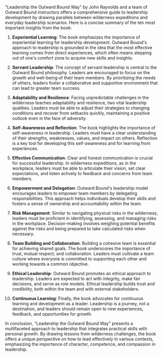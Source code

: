 "Leadership the Outward Bound Way" by John Raynolds and a team of Outward Bound instructors offers a comprehensive guide to leadership development by drawing parallels between wilderness expeditions and everyday leadership scenarios. Here is a concise summary of the ten most important insights from the book:

1. **Experiential Learning**: The book emphasizes the importance of experiential learning for leadership development. Outward Bound's approach to leadership is grounded in the idea that the most effective learning comes from direct experiences, which often means stepping out of one's comfort zone to acquire new skills and insights.

2. **Servant Leadership**: The concept of servant leadership is central to the Outward Bound philosophy. Leaders are encouraged to focus on the growth and well-being of their team members. By prioritizing the needs of others, leaders foster a collaborative and supportive environment that can lead to greater team success.

3. **Adaptability and Resilience**: Facing unpredictable challenges in the wilderness teaches adaptability and resilience, two vital leadership qualities. Leaders must be able to adjust their strategies to changing conditions and recover from setbacks quickly, maintaining a positive outlook even in the face of adversity.

4. **Self-Awareness and Reflection**: The book highlights the importance of self-awareness in leadership. Leaders must have a clear understanding of their strengths, weaknesses, values, and impact on others. Reflection is a key tool for developing this self-awareness and for learning from experiences.

5. **Effective Communication**: Clear and honest communication is crucial for successful leadership. In wilderness expeditions, as in the workplace, leaders must be able to articulate their vision, set clear expectations, and listen actively to feedback and concerns from team members.

6. **Empowerment and Delegation**: Outward Bound's leadership model encourages leaders to empower team members by delegating responsibilities. This approach helps individuals develop their skills and fosters a sense of ownership and accountability within the team.

7. **Risk Management**: Similar to navigating physical risks in the wilderness, leaders must be proficient in identifying, assessing, and managing risks in the workplace. Decision-making involves weighing potential benefits against the risks and being prepared to take calculated risks when necessary.

8. **Team Building and Collaboration**: Building a cohesive team is essential for achieving shared goals. The book underscores the importance of trust, mutual respect, and collaboration. Leaders must cultivate a team culture where everyone is committed to supporting each other and working towards a common objective.

9. **Ethical Leadership**: Outward Bound promotes an ethical approach to leadership. Leaders are expected to act with integrity, make fair decisions, and serve as role models. Ethical leadership builds trust and credibility, both within the team and with external stakeholders.

10. **Continuous Learning**: Finally, the book advocates for continuous learning and development as a leader. Leadership is a journey, not a destination, and leaders should remain open to new experiences, feedback, and opportunities for growth.

In conclusion, "Leadership the Outward Bound Way" presents a multifaceted approach to leadership that integrates practical skills with personal growth. By drawing lessons from wilderness challenges, the book offers a unique perspective on how to lead effectively in various contexts, emphasizing the importance of character, competence, and compassion in leadership.